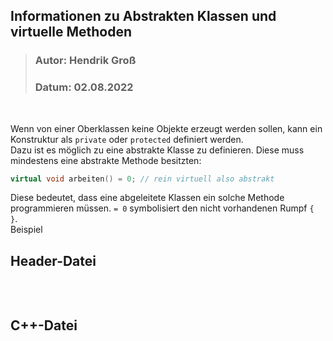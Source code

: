 ## Informationen zu Abstrakten Klassen und virtuelle Methoden
>### Autor: Hendrik Groß
>### Datum: 02.08.2022
<br>

Wenn von einer Oberklassen keine Objekte erzeugt werden sollen, kann ein Konstruktur als `private` oder `protected` definiert werden. 
<br>Dazu ist es möglich zu eine abstrakte Klasse zu definieren. Diese muss mindestens eine abstrakte Methode besitzten:
```cpp
virtual void arbeiten() = 0; // rein virtuell also abstrakt 
```
Diese bedeutet, dass eine abgeleitete Klassen ein solche Methode programmieren müssen. `= 0` symbolisiert den nicht vorhandenen Rumpf `{ }`.
<br> Beispiel

## Header-Datei
```cpp

```
<br>

## C++-Datei
```cpp

```